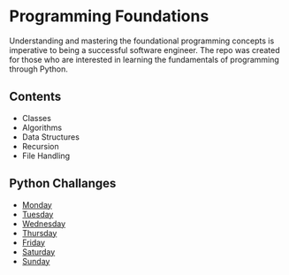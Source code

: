 # Programming Foundations

Understanding and mastering the foundational programming concepts is imperative to being a successful software engineer. The repo was created for those who are interested in learning the fundamentals of programming through Python.  

## Contents

- Classes 
- Algorithms
- Data Structures 
- Recursion
- File Handling


## Python Challanges 

* [Monday](./daily_challanges/Monday.md)
* [Tuesday](./daily_challanges/Tuesday.md)
* [Wednesday](./daily_challanges/Wednesday.md) 
* [Thursday](./daily_challanges/Thursday.md)
* [Friday](./daily_challanges/Friday.md)
* [Saturday](./daily_challanges/Saturday.md) 
* [Sunday](./daily_challanges/Sunday.md)




